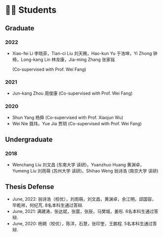 # 🧑‍🎓 Students

## Graduate

### 2022

- Xiao-fei Li 李晓菲，Tian-ci Liu 刘天赐，Hao-kun Yu 于浩坤，Yi Zhong 钟椅，Long-kang Lin 林龙康，Jia-ming Zhang 张家铭
  
  (Co-supervised with Prof. Wei Fang)

### 2021

- Jun-kang Zhou 周俊康 (Co-supervised with Prof. Wei Fang)

### 2020

- Shun Yang 杨舜 (Co-supervised with Prof. Xiaojun Wu)
- Wei Nie 聂玮，Yue Jia 贾玥 (Co-supervised with Prof. Wei Fang)

## Undergraduate

### 2018

- Wenchang Liu 刘文昌 (东南大学 读研)，Yuanzhuo Huang 黄渊卓，Yumeng Liu 刘雨萌 (苏州大学 读研)，Shihao Weng 翁诗浩 (南京大学 读研)

## Thesis Defense

- June, 2022: 翁诗浩（校优），刘雨萌，刘文昌，黄渊卓，余江明，邱国容，毕乾祥，何纪芃. 8名本科生通过答辩.
- June, 2021: 满建涛，张达斌，张震，张辰，马樊城，姜彤. 6名本科生通过答辩.
- June, 2020: 杨朔（校优），陈洋，石慧，张印奎，王鹏程. 5名本科生通过答辩.
